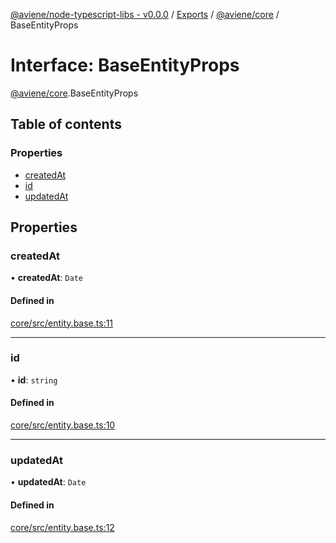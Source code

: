 [@aviene/node-typescript-libs - v0.0.0](../README.md) / [Exports](../modules.md) / [@aviene/core](../modules/aviene_core.md) / BaseEntityProps

# Interface: BaseEntityProps

[@aviene/core](../modules/aviene_core.md).BaseEntityProps

## Table of contents

### Properties

- [createdAt](aviene_core.BaseEntityProps.md#createdat)
- [id](aviene_core.BaseEntityProps.md#id)
- [updatedAt](aviene_core.BaseEntityProps.md#updatedat)

## Properties

### createdAt

• **createdAt**: `Date`

#### Defined in

[core/src/entity.base.ts:11](https://github.com/stefan-karlsson/node-typescript-libs/blob/5e30e716d1b44cb13ed93f486c43fe7524d98d24/packages/core/src/entity.base.ts#L11)

___

### id

• **id**: `string`

#### Defined in

[core/src/entity.base.ts:10](https://github.com/stefan-karlsson/node-typescript-libs/blob/5e30e716d1b44cb13ed93f486c43fe7524d98d24/packages/core/src/entity.base.ts#L10)

___

### updatedAt

• **updatedAt**: `Date`

#### Defined in

[core/src/entity.base.ts:12](https://github.com/stefan-karlsson/node-typescript-libs/blob/5e30e716d1b44cb13ed93f486c43fe7524d98d24/packages/core/src/entity.base.ts#L12)
